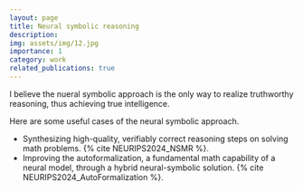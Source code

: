 ```yaml
---
layout: page
title: Neural symbolic reasoning
description: 
img: assets/img/12.jpg
importance: 1
category: work
related_publications: true
---
```


I believe the nueral symbolic approach is the only way to realize truthworthy reasoning, thus achieving true intelligence. 

Here are some useful cases of the neural symbolic approach.
- Synthesizing high-quality, verifiably correct reasoning steps on solving math problems. {% cite NEURIPS2024_NSMR %}.
- Improving the autoformalization, a fundamental math capability of a neural model, through a hybrid neural-symbolic solution. {% cite NEURIPS2024_AutoFormalization %}.
